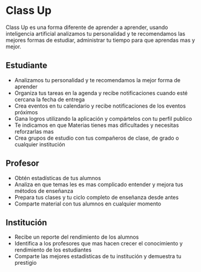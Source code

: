 # Class Up

Class Up es una forma diferente de aprender a aprender, usando inteligencia artificial analizamos tu personalidad y te recomendamos las mejores formas de estudiar, administrar tu tiempo para que aprendas mas y mejor.  

## Estudiante
- Analizamos tu personalidad y te recomendamos la mejor forma de aprender
- Organiza tus tareas en la agenda y recibe notificaciones cuando esté cercana la fecha de entrega
- Crea eventos en tu calendario y recibe notificaciones de los eventos próximos
- Gana logros utilizando la aplicación y compártelos con tu perfil publico
- Te indicamos en que Materias tienes mas dificultades y necesitas reforzarlas mas
- Crea grupos de estudio con tus compañeros de clase, de grado o cualquier institución

## Profesor
- Obtén estadísticas de tus alumnos
- Analiza en que temas les es mas complicado entender y mejora tus métodos de enseñanza
- Prepara tus clases y tu ciclo completo de enseñanza desde antes
- Comparte material con tus alumnos en cualquier momento

## Institución
- Recibe un reporte del rendimiento de los alumnos
- Identifica a los profesores que mas hacen crecer el conocimiento y rendimiento de los estudiantes
- Comparte las mejores estadísticas de tu institución y demuestra tu prestigio
